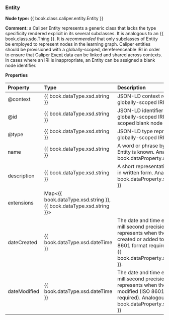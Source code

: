 ### Entity

__Node type:__ {{ book.class.caliper.entity.Entity }}

__Comment:__ a Caliper Entity represents a generic class that lacks the type specificity rendered explicit in its several subclasses.  It is analogous to an {{ book.class.sdo.Thing }}.  It is *recommended* that only subclasses of Entity be employed to represent nodes in the learning graph.  Caliper entities should be provisioned with a globally-scoped, dereferenceable IRI in order to ensure that Caliper [Event](../events/event.md) data can be linked and shared across contexts.  In cases where an IRI is inappropriate, an Entity can be assigned a blank node identifier.

__Properties__

| Property | Type | Description | Conformance |
| :------- | :--- | :---------- | :---------- |
| @context | {{ book.dataType.xsd.string }} | JSON-LD context represented by a globally-scoped IRI. | required |
| @id | {{ book.dataType.xsd.string }} | JSON-LD identifier represented as a globally-scoped IRI or a locally-scoped blank node identifier. | required |
| @type | {{ book.dataType.xsd.string }} | JSON-LD type represented as a globally-scoped IRI. | required |
| name | {{ book.dataType.xsd.string }} | A word or phrase by which the Entity is known.  Analogous to {{ book.dataProperty.sdo.name }} | optional |
| description | {{ book.dataType.xsd.string }} | A short representation of the Entity in written form.  Analogous to {{ book.dataProperty.sdo.description }} | optional |
| extensions | Map&lt;{{ book.dataType.xsd.string }}, {{ book.dataType.xsd.string }}&gt;   | &nbsp; | optional |
| dateCreated | {{ book.dataType.xsd.dateTime }}  | The date and time expressed with millisecond precision that represents when the Entity was created or added to a data set (ISO 8601 format required).  Analogous to {{ book.dataProperty.sdo.dateCreated }}. | optional |
| dateModified | {{ book.dataType.xsd.dateTime }} | The date and time expressed with millisecond precision that represents when the Entity was last modified (ISO 8601 format required).  Analogous to {{ book.dataProperty.sdo.dateModified }} | optional |